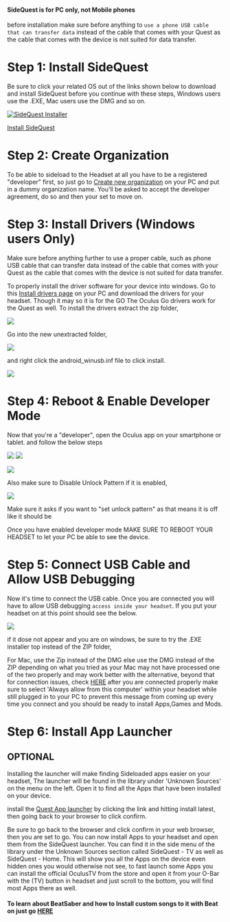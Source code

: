 #### SideQuest is for PC only, not Mobile phones

before installation make sure before anything to `use a phone USB cable that can transfer data` instead of the cable that comes with your Quest as the cable that comes with the device is not suited for data transfer.

Step 1: Install SideQuest
====================================================

Be sure to click your related OS out of the links shown below to download and install SideQuest before you continue with these steps, Windows users use the .EXE, Mac users use the DMG and so on.


[![SideQuest Installer](https://cdn.discordapp.com/attachments/615234122604085262/627528253590077459/2unknown.png)](https://sidequestvr.com/#/download)


 [Install SideQuest](https://sidequestvr.com/#/download)

Step 2: Create Organization
====================================================

To be able to sideload to the Headset at all you have to be a registered "developer" first, so just go to [Create new organization](https://dashboard.oculus.com/organizations/create/) on your PC and put in a dummy organization name. You'll be asked to accept the developer agreement, do so and then your set to move on.

Step 3: Install Drivers (Windows users Only)
====================================================
Make sure before anything further to use a proper cable, such as phone USB cable that can transfer data instead of the cable that comes with your Quest as the cable that comes with the device is not suited for data transfer.

To properly install the driver software for your device into windows. Go to this [Install drivers page](https://developer.oculus.com/downloads/package/oculus-go-adb-drivers/) on your PC and download the drivers for your headset.
Though it may so it is for the GO The Oculus Go drivers work for the Quest as well.
To install the drivers extract the zip folder,

![](https://cdn.discordapp.com/attachments/608376262347587595/608756299177656320/extract_drivers.png)

Go into the new unextracted folder,

![](https://cdn.discordapp.com/attachments/608376262347587595/608755536984277002/Screenshot_1106.png)

and right click the android_winusb.inf file to click install.

![](https://cdn.discordapp.com/attachments/608376262347587595/608755617242546233/drivers.png)

Step 4: Reboot & Enable Developer Mode
====================================================
Now that you're a "developer", open the Oculus app on your smartphone or tablet. and follow the below steps

![](https://cdn.discordapp.com/attachments/608376262347587595/609103817178611732/Screenshot_2019-08-07-13-23-35.png)
![](https://cdn.discordapp.com/attachments/608376262347587595/609103731979714597/Screenshot_2019-08-07-13-23-39.png)

![](https://cdn.discordapp.com/attachments/608376262347587595/608760168230027264/enable_Dev_mode.png)

Also make sure to Disable Unlock Pattern if it is enabled,

![](https://cdn.discordapp.com/attachments/608376262347587595/609104317001105411/disable_unlock_patt.png)

Make sure it asks if you want to "set unlock pattern" as that means it is off like it should be

Once you have enabled developer mode MAKE SURE TO REBOOT YOUR HEADSET to let your PC be able to see the device.

Step 5: Connect USB Cable and Allow USB Debugging
====================================================

Now it's time to connect the USB cable. Once you are connected you will have to allow USB debugging `access inside your headset`. If you put your headset on at this point should see the below. 

![](https://cdn.discordapp.com/attachments/608376262347587595/608761133444235275/Screenshot_1113.png)


if it dose not appear and you are on windows, be sure to try the .EXE installer top instead of the ZIP folder, 

For Mac, use the Zip instead of the DMG else use the DMG instead of the ZIP depending on what you tried as your Mac may not have processed one of the two properly and may work better with the alternative, beyond that for connection issues, check [HERE](https://github.com/the-expanse/SideQuest/wiki/I-am-having-issues-Connecting-,-what-do-i-do%3F) after you are connected properly make sure to select 'Always allow from this computer' within your headset while still plugged in to your PC to prevent this message from coming up every time you connect and you should be ready to install Apps,Games and Mods.

Step 6: Install App Launcher
====================================================
OPTIONAL
----
Installing the launcher will make finding Sideloaded apps easier on your headset,
The launcher will be found in the library under 'Unknown Sources' on the menu on the left.
Open it to find all the Apps that have been installed on your device.


install the [Quest App launcher](https://sidequestvr.com/#/app/199) by clicking the link and hitting install latest, then going back to your browser to click confirm. 

Be sure to go back to the browser and click confirm in your web browser, then you are set to go.
You can now install Apps to your headset and open them from the SideQuest launcher. You can find it in the side menu of the library under the Unknown Sources section called SideQuest - TV as well as SideQuest - Home. This will show you all the Apps on the device even hidden ones you would otherwise not see, to fast launch some Apps you can install the official OculusTV from the store and open it from your O-Bar with the (TV) button in headset and just scroll to the bottom, you will find most Apps there as well.

#### To learn about BeatSaber and how to Install custom songs to it with Beat on just go [HERE](https://github.com/the-expanse/SideQuest/wiki/How-to-install-Custom-Songs)